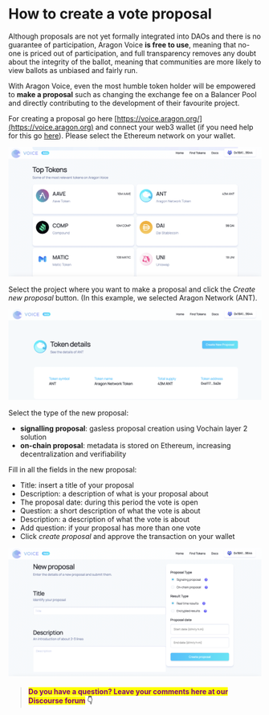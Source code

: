 # How to create a vote proposal

Although proposals are not yet formally integrated into DAOs and there is no guarantee of participation, Aragon Voice **is free to use**, meaning that no-one is priced out of participation, and full transparency removes any doubt about the integrity of the ballot, meaning that communities are more likely to view ballots as unbiased and fairly run.

With Aragon Voice, even the most humble token holder will be empowered to **make a proposal** such as changing the exchange fee on a Balancer Pool and directly contributing to the development of their favourite project.

For creating a proposal go here [https://voice.aragon.org/](https://voice.aragon.org) and connect your web3 wallet (if you need help for this go [here](../set-up-metamask/)). Please select the Ethereum network on your wallet.&#x20;

![](<../../../.gitbook/assets/Schermata 2022-02-11 alle 11.45.02.png>)

Select the project where you want to make a proposal and click the _Create new proposal_ button. (In this example, we selected Aragon Network (ANT).

![](<../../../.gitbook/assets/Schermata 2022-02-11 alle 11.48.51.png>)

Select the type of the new proposal:

* **signalling proposal**: gasless proposal creation using Vochain layer 2 solution
* **on-chain proposal**: metadata is stored on Ethereum, increasing decentralization and verifiability

Fill in all the fields in the new proposal:

* Title: insert a title of your proposal
* Description: a description of what is your proposal about
* The proposal date: during this period the vote is open
* Question: a short description of what the vote is about
* Description: a description of what the vote is about
* Add question: if your proposal has more than one vote
* Click _create proposal_ and approve the transaction on your wallet&#x20;

![](<../../../.gitbook/assets/Schermata 2022-02-11 alle 11.52.46.png>)

> #### <mark style="color:purple;">Do you have a question? Leave your comments here at our Discourse forum</mark> 👇
